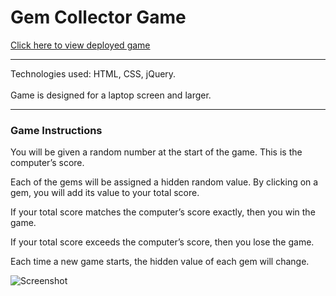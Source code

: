 # Gem Collector Game

[Click here to view deployed game](https://makicoding.github.io/Gem-Collector-Game/index.html)
<br>
***

Technologies used: HTML, CSS, jQuery. 
<br></br>
Game is designed for a laptop screen and larger. 

***
### Game Instructions

You will be given a random number at the start of the game.  This is the computer’s score.

Each of the gems will be assigned a hidden random value. By clicking on a gem, you will add its value to your total score.

If your total score matches the computer’s score exactly, then you win the game.

If your total score exceeds the computer’s score, then you lose the game.

Each time a new game starts, the hidden value of each gem will change.

![Screenshot](https://raw.githubusercontent.com/makicoding/Gem-Collector-Game/master/screenshot/GemCollector_Screenshot_01.png)
